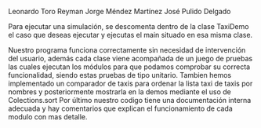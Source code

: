 Leonardo Toro Reyman
Jorge Méndez Martínez
José Pulido Delgado

Para ejecutar una simulación, se descomenta dentro de la clase TaxiDemo el caso que deseas ejecutar y ejecutas el main situado en esa misma clase.

Nuestro programa funciona correctamente sin necesidad de intervención del usuario, además cada clase viene acompañada de un juego de pruebas 
las cuales ejecutan los módulos para que podamos comprobar su correcta funcionalidad, siendo estas pruebas de tipo unitario.
Tambien hemos implementado un comparador de taxis para ordenar la lista taxi de taxis por nombres y posteriormente mostrarla en la demos mediante 
el uso de Colections.sort
Por último nuestro codigo tiene una documentación interna adecuada y hay comentarios que explican el funcionamiento de cada modulo con mas detalle.